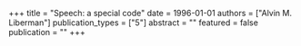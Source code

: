 +++
title = "Speech: a special code"
date = 1996-01-01
authors = ["Alvin M. Liberman"]
publication_types = ["5"]
abstract = ""
featured = false
publication = ""
+++

